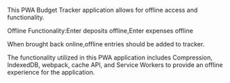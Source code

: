 This PWA Budget Tracker application allows for offline access and functionality.

Offline Functionality:Enter deposits offline,Enter expenses offline

When brought back online,offline entries should be added to tracker.

The functionality utilized in this PWA application includes Compression, IndexedDB, webpack, cache API, and Service Workers to provide an offline experience for the application.